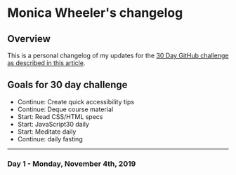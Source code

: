 # Monica Wheeler's changelog

## Overview

This is a personal changelog of my updates for the [30 Day GitHub challenge as described in this article](https://medium.com/@docix/github-30-day-challenge-7eaac41e4176). 

## Goals for 30 day challenge

- Continue: Create quick accessibility tips
- Continue: Deque course material
- Start: Read CSS/HTML specs
- Start: JavaScript30 daily
- Start: Meditate daily
- Continue: daily fasting 

---

### Day 1 - Monday, November 4th, 2019
